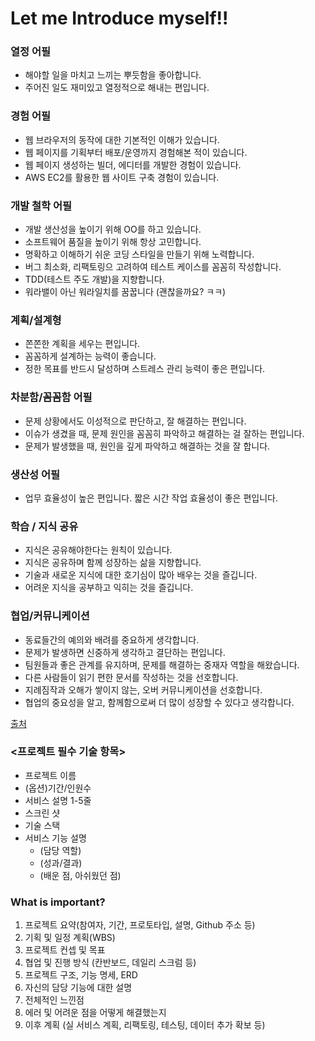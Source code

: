 # Let me Introduce myself!!

### 열정 어필

- 해야할 일을 마치고 느끼는 뿌듯함을 좋아합니다.
- 주어진 일도 재미있고 열정적으로 해내는 편입니다.

### 경험 어필

- 웹 브라우저의 동작에 대한 기본적인 이해가 있습니다.
- 웹 페이지를 기획부터 배포/운영까지 경험해본 적이 있습니다.
- 웹 페이지 생성하는 빌더, 에디터를 개발한 경험이 있습니다.
- AWS EC2를 활용한 웹 사이트 구축 경험이 있습니다.

### 개발 철학 어필

- 개발 생산성을 높이기 위해 OO를 하고 있습니다.
- 소프트웨어 품질을 높이기 위해 항상 고민합니다.
- 명확하고 이해하기 쉬운 코딩 스타일을 만들기 위해 노력합니다.
- 버그 최소화, 리팩토링으 고려하여 테스트 케이스를 꼼꼼히 작성합니다.
- TDD(테스트 주도 개발)을 지향합니다.
- 워라밸이 아닌 워라일치를 꿈꿉니다 (괜찮을까요? ㅋㅋ)

### 계획/설계형

- 쫀쫀한 계획을 세우는 편입니다.
- 꼼꼼하게 설계하는 능력이 좋습니다.
- 정한 목표를 반드시 달성하며 스트레스 관리 능력이 좋은 편입니다.

### 차분함/꼼꼼함 어필

- 문제 상황에서도 이성적으로 판단하고, 잘 해결하는 편입니다.
- 이슈가 생겼을 때, 문제 원인을 꼼꼼히 파악하고 해결하는 걸 잘하는 편입니다.
- 문제가 발생했을 때, 원인을 깊게 파악하고 해결하는 것을 잘 합니다.

### 생산성 어필

- 업무 효율성이 높은 편입니다. 짧은 시간 작업 효율성이 좋은 편입니다.

### 학습 / 지식 공유

- 지식은 공유해야한다는 원칙이 있습니다.
- 지식은 공유하며 함께 성장하는 삶을 지향합니다.
- 기술과 새로운 지식에 대한 호기심이 많아 배우는 것을 즐깁니다.
- 어려운 지식을 공부하고 익히는 것을 즐깁니다.

### 협업/커뮤니케이션

- 동료들간의 예의와 배려를 중요하게 생각합니다.
- 문제가 발생하면 신중하게 생각하고 결단하는 편입니다.
- 팀원들과 좋은 관계를 유지하며, 문제를 해결하는 중재자 역할을 해왔습니다.
- 다른 사람들이 읽기 편한 문서를 작성하는 것을 선호합니다.
- 지례짐작과 오해가 쌓이지 않는, 오버 커뮤니케이션을 선호합니다.
- 협업의 중요성을 알고, 함께함으로써 더 많이 성장할 수 있다고 생각합니다.

[출처](https://www.notion.so/96b1f4ab2f694c6aa456d21a3f2a7a1c)

### <프로젝트 필수 기술 항목>
- 프로젝트 이름
- (옵션)기간/인원수
- 서비스 설명 1-5줄
- 스크린 샷
- 기술 스택
- 서비스 기능 설명
	- (담당 역할)
	- (성과/결과)
	- (배운 점, 아쉬웠던 점)

### What is important?
1. 프로젝트 요약(참여자, 기간, 프로토타입, 설명, Github 주소 등)
2. 기획 및 일정 계획(WBS)
3. 프로젝트 컨셉 및 목표
4. 협업 및 진행 방식 (칸반보드, 데일리 스크럼 등)
5. 프로젝트 구조, 기능 명세, ERD
6. 자신의 담당 기능에 대한 설명
7. 전체적인 느낀점
8. 에러 및 어려운 점을 어떻게 해결했는지
9. 이후 계획 (실 서비스 계획, 리팩토링, 테스팅, 데이터 추가 확보 등)

